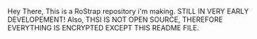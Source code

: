 Hey There, This is a RoStrap repository i'm making. STILL IN VERY EARLY DEVELOPEMENT!
Also, THSI IS NOT OPEN SOURCE, THEREFORE EVERYTHING IS ENCRYPTED EXCEPT THIS README FILE.
